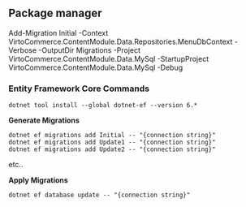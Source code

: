 
## Package manager 
Add-Migration Initial -Context VirtoCommerce.ContentModule.Data.Repositories.MenuDbContext  -Verbose -OutputDir Migrations -Project VirtoCommerce.ContentModule.Data.MySql -StartupProject VirtoCommerce.ContentModule.Data.MySql  -Debug



### Entity Framework Core Commands
```
dotnet tool install --global dotnet-ef --version 6.*
```

**Generate Migrations**

```
dotnet ef migrations add Initial -- "{connection string}"
dotnet ef migrations add Update1 -- "{connection string}"
dotnet ef migrations add Update2 -- "{connection string}"
```

etc..

**Apply Migrations**

`dotnet ef database update -- "{connection string}"`
